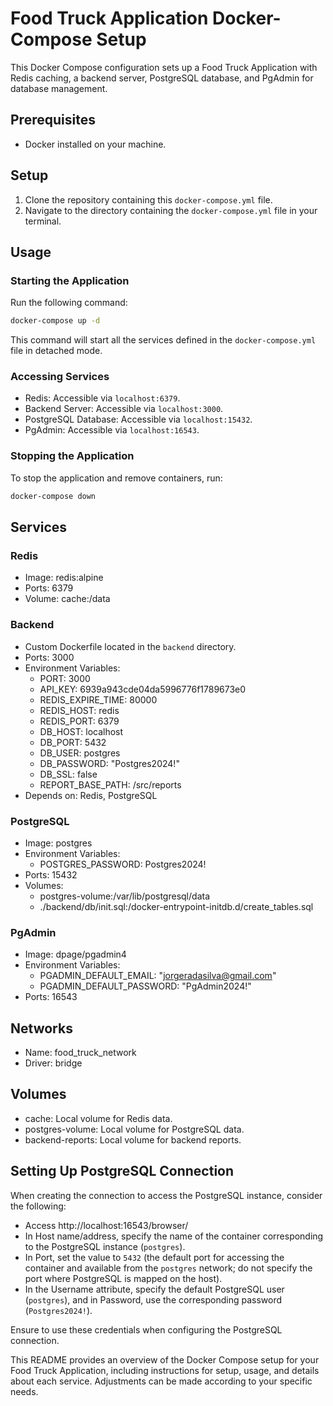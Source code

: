 # Food Truck Application Docker-Compose Setup

This Docker Compose configuration sets up a Food Truck Application with Redis caching, a backend server, PostgreSQL database, and PgAdmin for database management.

## Prerequisites

- Docker installed on your machine.

## Setup

1. Clone the repository containing this `docker-compose.yml` file.
2. Navigate to the directory containing the `docker-compose.yml` file in your terminal.

## Usage

### Starting the Application

Run the following command:

```bash
docker-compose up -d
```

This command will start all the services defined in the `docker-compose.yml` file in detached mode.

### Accessing Services

- Redis: Accessible via `localhost:6379`.
- Backend Server: Accessible via `localhost:3000`.
- PostgreSQL Database: Accessible via `localhost:15432`.
- PgAdmin: Accessible via `localhost:16543`.

### Stopping the Application

To stop the application and remove containers, run:

```bash
docker-compose down
```

## Services

### Redis

- Image: redis:alpine
- Ports: 6379
- Volume: cache:/data

### Backend

- Custom Dockerfile located in the `backend` directory.
- Ports: 3000
- Environment Variables:
  - PORT: 3000
  - API_KEY: 6939a943cde04da5996776f1789673e0
  - REDIS_EXPIRE_TIME: 80000
  - REDIS_HOST: redis
  - REDIS_PORT: 6379
  - DB_HOST: localhost
  - DB_PORT: 5432
  - DB_USER: postgres
  - DB_PASSWORD: "Postgres2024!"
  - DB_SSL: false
  - REPORT_BASE_PATH: /src/reports
- Depends on: Redis, PostgreSQL

### PostgreSQL

- Image: postgres
- Environment Variables:
  - POSTGRES_PASSWORD: Postgres2024!
- Ports: 15432
- Volumes:
  - postgres-volume:/var/lib/postgresql/data
  - ./backend/db/init.sql:/docker-entrypoint-initdb.d/create_tables.sql

### PgAdmin

- Image: dpage/pgadmin4
- Environment Variables:
  - PGADMIN_DEFAULT_EMAIL: "jorgeradasilva@gmail.com"
  - PGADMIN_DEFAULT_PASSWORD: "PgAdmin2024!"
- Ports: 16543

## Networks

- Name: food_truck_network
- Driver: bridge

## Volumes

- cache: Local volume for Redis data.
- postgres-volume: Local volume for PostgreSQL data.
- backend-reports: Local volume for backend reports.

## Setting Up PostgreSQL Connection

When creating the connection to access the PostgreSQL instance, consider the following:

- Access http://localhost:16543/browser/
- In Host name/address, specify the name of the container corresponding to the PostgreSQL instance (`postgres`).
- In Port, set the value to `5432` (the default port for accessing the container and available from the `postgres` network; do not specify the port where PostgreSQL is mapped on the host).
- In the Username attribute, specify the default PostgreSQL user (`postgres`), and in Password, use the corresponding password (`Postgres2024!`).

Ensure to use these credentials when configuring the PostgreSQL connection.

This README provides an overview of the Docker Compose setup for your Food Truck Application, including instructions for setup, usage, and details about each service. Adjustments can be made according to your specific needs.

